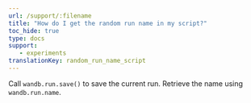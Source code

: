 ```yaml
---
url: /support/:filename
title: "How do I get the random run name in my script?"
toc_hide: true
type: docs
support:
   - experiments
translationKey: random_run_name_script
---
```

Call `wandb.run.save()` to save the current run. Retrieve the name using `wandb.run.name`.
